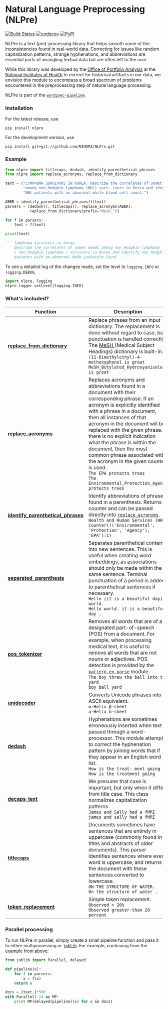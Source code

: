 # Natural Language Preprocessing (NLPre)

[![Build Status](https://travis-ci.org/NIHOPA/NLPre.svg?branch=master)](https://travis-ci.org/NIHOPA/NLPre)
[![codecov](https://codecov.io/gh/NIHOPA/NLPre/branch/master/graph/badge.svg)](https://codecov.io/gh/NIHOPA/NLPre)
[![PyPI](https://img.shields.io/pypi/v/nlpre.svg)](https://pypi.python.org/pypi/nlpre)


NLPre is a text (pre)-processing library that helps smooth some of the inconsistencies found in real-world data.
Correcting for issues like random capitalization patterns, strange hyphenations, and abbreviations are essential parts of wrangling textual data but are often left to the user.

While this library was developed by the [Office of Portfolio Analysis](https://dpcpsi.nih.gov/opa/aboutus) at the [National Institutes of Health](https://www.nih.gov/) to correct for historical artifacts in our data, we envision this module to encompass a broad spectrum of problems encountered in the preprocessing step of natural language processing.

NLPre is part of the [`word2vec-pipeline`](https://github.com/NIHOPA/word2vec_pipeline).

### Installation

For the latest release, use

    pip install nlpre

For the development version, use

    pip install git+git://github.com/NIHOPA/NLPre.git

### Example

```python
from nlpre import titlecaps, dedash, identify_parenthetical_phrases
from nlpre import replace_acronyms, replace_from_dictionary

text = ("LYMPHOMA SURVIVORS IN KOREA. Describe the correlates of unmet needs "
        "among non-Hodgkin lymphoma (NHL) surv- ivors in Korea and identify "
        "NHL patients with an abnormal white blood cell count.")

ABBR = identify_parenthetical_phrases()(text)
parsers = [dedash(), titlecaps(), replace_acronyms(ABBR),
           replace_from_dictionary(prefix="MeSH_")]

for f in parsers:
    text = f(text)

print(text)

''' lymphoma survivors in korea .
    Describe the correlates of unmet needs among non_Hodgkin_lymphoma
    ( non_Hodgkin_lymphoma ) survivors in Korea and identify non_Hodgkin_lymphoma
    patients with an abnormal MeSH_Leukocyte_Count . '''
```

To see a detailed log of the changes made, set the level to `logging.INFO` or `logging.DEBUG`,

```python
import nlpre, logging
nlpre.logger.setLevel(logging.INFO)
```

### What's included?

| Function | Description |
| --- | --- |
| [**replace_from_dictionary**](nlpre/replace_from_dictionary.py) | Replace phrases from an input dictionary. The replacement is done without regard to case, but punctuation is handled correctly. The [MeSH ](https://www.nlm.nih.gov/mesh/) (Medical Subject Headings) dictionary is built-in. <br> `(11-Dimethylethyl)-4-methoxyphenol is great` <br> `MeSH_Butylated_Hydroxyanisole is great` |
| [**replace_acronyms**](nlpre/replace_acronyms.py) | Replaces acronyms and abbreviations found in a document with their corresponding phrase. If an acronym is explicitly identified with a phrase in a document, then  all instances of that acronym in the document will be replaced with the given phrase. If there is no explicit indication what the phrase is within the document, then the most common phrase associated with the acronym in the given counter is used. <br> `The EPA protects trees` <br> `The Environmental_Protection_Agency protects trees`
| [**identify_parenthetical_phrases**](nlpre/identify_parenthetical_phrases.py) | Identify abbreviations of phrases found in a parenthesis. Returns a counter and can be passed directly into [`replace_acronyms`](nlpre/replace_acronyms). <br> `Health and Human Services (HHS)` <br> `Counter((('Environmental', 'Protection', 'Agency'), 'EPA'):1)` |
| [**separated_parenthesis**](nlpre/separated_parenthesis.py) | Separates parenthetical content into new sentences. This is useful when creating word embeddings, as associations should only be made within the same sentence. Terminal punctuation of a period is added to parenthetical sentences if necessary. <br> `Hello (it is a beautiful day) world.` <br>`Hello world. it is a beautiful day .` |
| [**pos_tokenizer**](nlpre/pos_tokenizer.py) | Removes all words that are of a designated part-of-speech (POS) from a document. For example, when processing medical text, it is useful to remove all words that are not nouns or adjectives. POS detection is provided by the [`pattern.en.parse`](http://www.clips.ua.ac.be/pages/pattern-en#parser) module. <br> `The boy threw the ball into the yard` <br> `boy ball yard` |
| [**unidecoder**](nlpre/unidecoder.py) | Converts Unicode phrases into ASCII equivalent. <br> `α-Helix β-sheet` <br> `a-Helix b-sheet` |
| [**dedash**](nlpre/dedash.py) | Hyphenations are sometimes erroneously inserted when text is passed through a word-processor. This module attempts to correct the hyphenation pattern by joining words that if they appear in an English word list. <br> `How is the treat- ment going` <br> `How is the treatment going` |
| [**decaps_text**](nlpre/decaps_text.py) | We presume that case is important, but only when it differs from title case. This class normalizes capitalization patterns. <br> `James and Sally had a fMRI` <br> `james and sally had a fMRI` |
| [**titlecaps**](nlpre/titlecaps.py) | Documents sometimes have sentences that are entirely in uppercase (commonly found in titles and abstracts of older documents). This parser identifies sentences where every word is uppercase, and returns the document with these sentences converted to lowercase. <br> `ON THE STRUCTURE OF WATER.` <br> `On the structure of water .` |
| [**token_replacement**](nlpre/token_replacement.py) | Simple token replacement. <br> `Observed > 20%` <br> `Observed greater-than 20 percent` |

### Parallel processing

To run NLPre in parallel, simply create a small pipeline function and pass it to either multiprocessing or [`joblib`](https://github.com/joblib/joblib). For example, continuing from the example from above:

```python
from joblib import Parallel, delayed

def pipeline(x):
    for f in parsers:
        x = f(x)
    return x

docs = [text,]*500
with Parallel(-1) as MP:
    print MP(delayed(pipeline)(x) for x in docs)
```